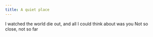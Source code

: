 ```yaml
---
title: A quiet place
---
```

<p>I watched the world die out, and all I could think about was you
Not so close, not so far</p>
